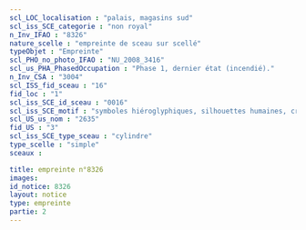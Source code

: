 ```yaml
---
scl_LOC_localisation : "palais, magasins sud"
scl_iss_SCE_categorie : "non royal"
n_Inv_IFAO : "8326"
nature_scelle : "empreinte de sceau sur scellé"
typeObjet : "Empreinte"
scl_PHO_no_photo_IFAO : "NU_2008_3416"
scl_us_PHA_PhasedOccupation : "Phase 1, dernier état (incendié)."
n_Inv_CSA : "3004"
scl_ISS_fid_sceau : "16"
fid_loc : "1"
scl_iss_SCE_id_sceau : "0016"
scl_iss_SCE_motif : "symboles hiéroglyphiques, silhouettes humaines, crocodiles tête-bêche, singes par paires, vautours, insectes, acrobate..."
scl_US_us_nom : "2635"
fid_US : "3"
scl_iss_SCE_type_sceau : "cylindre"
type_scelle : "simple"
sceaux :

title: empreinte n°8326
images: 
id_notice: 8326
layout: notice
type: empreinte
partie: 2
---
```

